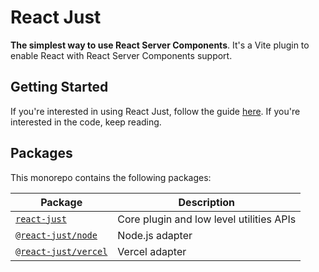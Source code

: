 # React Just

**The simplest way to use React Server Components**. It's a Vite plugin to enable React with React Server Components support.

## Getting Started

If you're interested in using React Just, follow the guide [here](https://reactjust.dev). If you're interested in the code, keep reading.

## Packages

This monorepo contains the following packages:

| Package                                   | Description                              |
| ----------------------------------------- | ---------------------------------------- |
| [`react-just`](./packages/react-just)     | Core plugin and low level utilities APIs |
| [`@react-just/node`](./packages/node)     | Node.js adapter                          |
| [`@react-just/vercel`](./packages/vercel) | Vercel adapter                           |
